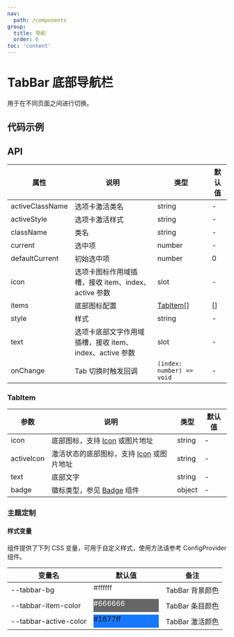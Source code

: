 ```yaml
---
nav:
  path: /components
group:
  title: 导航
  order: 6
toc: 'content'
---
```


# TabBar 底部导航栏

<!-- <code src="../../docs/components/compatibility.tsx" inline="true"></code> -->

用于在不同页面之间进行切换。

## 代码示例

<code src='../../demo/pages/TabBar/index'></code>

## API

| 属性            | 说明                                                    | 类型                      | 默认值 |
| --------------- | ------------------------------------------------------- | ------------------------- | ------ |
| activeClassName | 选项卡激活类名                                          | string                    | -      |
| activeStyle     | 选项卡激活样式                                          | string                    | -      |
| className       | 类名                                                    | string                    | -      |
| current         | 选中项                                                  | number                    | -      |
| defaultCurrent  | 初始选中项                                              | number                    | 0      |
| icon            | 选项卡图标作用域插槽，接收 item、index、active 参数     | slot                      | -      |
| items           | 底部图标配置                                            | [TabItem](#tabitem)[]     | []     |
| style           | 样式                                                    | string                    | -      |
| text            | 选项卡底部文字作用域插槽，接收 item、index、active 参数 | slot                      | -      |
| onChange        | Tab 切换时触发回调                                      | `(index: number) => void` | -      |

### TabItem

| 参数       | 说明                                               | 类型   | 默认值 |
| ---------- | -------------------------------------------------- | ------ | ------ |
| icon       | 底部图标，支持 [Icon](./Icon) 或图片地址           | string | -      |
| activeIcon | 激活状态的底部图标，支持 [Icon](./Icon) 或图片地址 | string | -      |
| text       | 底部文字                                           | string | -      |
| badge      | 徽标类型，参见 [Badge](./Badge) 组件               | object | -      |

### 主题定制

#### 样式变量

组件提供了下列 CSS 变量，可用于自定义样式，使用方法请参考 ConfigProvider 组件。

| 变量名                | 默认值                                                                                            | 备注            |
| --------------------- | ------------------------------------------------------------------------------------------------- | --------------- |
| --tabbar-bg           | <div style="width: 150px; height: 30px; background-color: #ffffff; color: #333333;">#ffffff</div> | TabBar 背景颜色 |
| --tabbar-item-color   | <div style="width: 150px; height: 30px; background-color: #666666; color: #ffffff;">#666666</div> | TabBar 条目颜色 |
| --tabbar-active-color | <div style="width: 150px; height: 30px; background-color: #1677ff;">#1677ff</div>                 | TabBar 激活颜色 |
